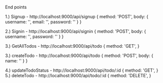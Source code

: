 End points 

1.) Signup - http://localhost:9000/api/signup {
    method: 'POST',
    body: {
      username: '',
      email: '',
      password: ''
    }
  }
 
 2.) Signin - http://localhost:9000/api/signin {
    method: 'POST',
    body: {
      username: '',
      password: ''
    }
  }
 
  3.) GetAllTodos - http://localhost:9000/api/todo {
    method: 'GET',
  }
  
  3.) createTodo - http://localhost:9000/api/todo {
     method: 'POST',
     body: {
       name: ''
     }
  }
  
  4.) updateTodoStatus - http://localhost:9000/api/todo/:id {
   method: 'GET',
  }
  5.) deleteTodo - http://localhost:9000/api/todo/:id {
   method: 'DELETE',
  }
